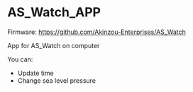 # AS_Watch_APP
Firmware: https://github.com/Akinzou-Enterprises/AS_Watch

App for AS_Watch on computer

You can:
- Update time
- Change sea level pressure
